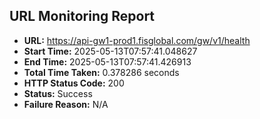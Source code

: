 ## URL Monitoring Report

- **URL:** https://api-gw1-prod1.fisglobal.com/gw/v1/health
- **Start Time:** 2025-05-13T07:57:41.048627
- **End Time:** 2025-05-13T07:57:41.426913
- **Total Time Taken:** 0.378286 seconds
- **HTTP Status Code:** 200
- **Status:** Success
- **Failure Reason:** N/A
